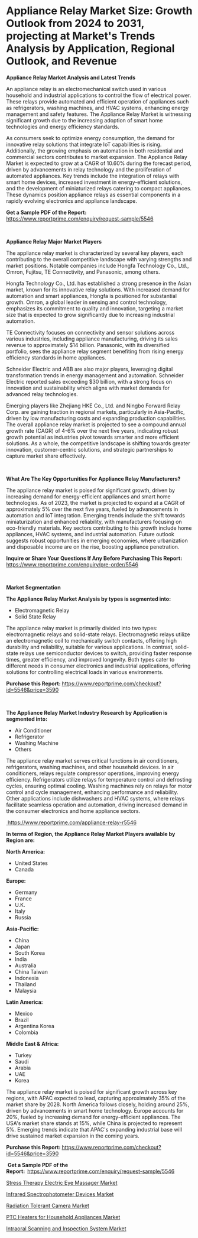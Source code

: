 <p><h1>Appliance Relay Market Size: Growth Outlook from 2024 to 2031, projecting at Market's Trends Analysis by Application, Regional Outlook, and Revenue</h1></p><p><strong>Appliance Relay Market Analysis and Latest Trends</strong></p>
<p><p>An appliance relay is an electromechanical switch used in various household and industrial applications to control the flow of electrical power. These relays provide automated and efficient operation of appliances such as refrigerators, washing machines, and HVAC systems, enhancing energy management and safety features. The Appliance Relay Market is witnessing significant growth due to the increasing adoption of smart home technologies and energy efficiency standards. </p><p>As consumers seek to optimize energy consumption, the demand for innovative relay solutions that integrate IoT capabilities is rising. Additionally, the growing emphasis on automation in both residential and commercial sectors contributes to market expansion. The Appliance Relay Market is expected to grow at a CAGR of 10.60% during the forecast period, driven by advancements in relay technology and the proliferation of automated appliances. Key trends include the integration of relays with smart home devices, increased investment in energy-efficient solutions, and the development of miniaturized relays catering to compact appliances. These dynamics position appliance relays as essential components in a rapidly evolving electronics and appliance landscape.</p></p>
<p><strong>Get a Sample PDF of the Report:&nbsp;</strong> <a href="https://www.reportprime.com/enquiry/request-sample/5546">https://www.reportprime.com/enquiry/request-sample/5546</a></p>
<p>&nbsp;</p>
<p><strong>Appliance Relay Major Market Players</strong></p>
<p><p>The appliance relay market is characterized by several key players, each contributing to the overall competitive landscape with varying strengths and market positions. Notable companies include Hongfa Technology Co., Ltd., Omron, Fujitsu, TE Connectivity, and Panasonic, among others.</p><p>Hongfa Technology Co., Ltd. has established a strong presence in the Asian market, known for its innovative relay solutions. With increased demand for automation and smart appliances, Hongfa is positioned for substantial growth. Omron, a global leader in sensing and control technology, emphasizes its commitment to quality and innovation, targeting a market size that is expected to grow significantly due to increasing industrial automation.</p><p>TE Connectivity focuses on connectivity and sensor solutions across various industries, including appliance manufacturing, driving its sales revenue to approximately $14 billion. Panasonic, with its diversified portfolio, sees the appliance relay segment benefiting from rising energy efficiency standards in home appliances.</p><p>Schneider Electric and ABB are also major players, leveraging digital transformation trends in energy management and automation. Schneider Electric reported sales exceeding $30 billion, with a strong focus on innovation and sustainability which aligns with market demands for advanced relay technologies.</p><p>Emerging players like Zhejiang HKE Co., Ltd. and Ningbo Forward Relay Corp. are gaining traction in regional markets, particularly in Asia-Pacific, driven by low manufacturing costs and expanding production capabilities. The overall appliance relay market is projected to see a compound annual growth rate (CAGR) of 4-6% over the next five years, indicating robust growth potential as industries pivot towards smarter and more efficient solutions. As a whole, the competitive landscape is shifting towards greater innovation, customer-centric solutions, and strategic partnerships to capture market share effectively.</p></p>
<p>&nbsp;</p>
<p><strong>What Are The Key Opportunities For Appliance Relay Manufacturers?</strong></p>
<p><p>The appliance relay market is poised for significant growth, driven by increasing demand for energy-efficient appliances and smart home technologies. As of 2023, the market is projected to expand at a CAGR of approximately 5% over the next five years, fueled by advancements in automation and IoT integration. Emerging trends include the shift towards miniaturization and enhanced reliability, with manufacturers focusing on eco-friendly materials. Key sectors contributing to this growth include home appliances, HVAC systems, and industrial automation. Future outlook suggests robust opportunities in emerging economies, where urbanization and disposable income are on the rise, boosting appliance penetration.</p></p>
<p><strong>Inquire or Share Your Questions If Any Before Purchasing This Report:</strong> <a href="https://www.reportprime.com/enquiry/pre-order/5546">https://www.reportprime.com/enquiry/pre-order/5546</a></p>
<p>&nbsp;</p>
<p><strong>Market Segmentation</strong></p>
<p><strong>The Appliance Relay Market Analysis by types is segmented into:</strong></p>
<p><ul><li>Electromagnetic Relay</li><li>Solid State Relay</li></ul></p>
<p><p>The appliance relay market is primarily divided into two types: electromagnetic relays and solid-state relays. Electromagnetic relays utilize an electromagnetic coil to mechanically switch contacts, offering high durability and reliability, suitable for various applications. In contrast, solid-state relays use semiconductor devices to switch, providing faster response times, greater efficiency, and improved longevity. Both types cater to different needs in consumer electronics and industrial applications, offering solutions for controlling electrical loads in various environments.</p></p>
<p><strong>Purchase this Report:&nbsp;</strong><a href="https://www.reportprime.com/checkout?id=5546&price=3590">https://www.reportprime.com/checkout?id=5546&price=3590</a></p>
<p>&nbsp;</p>
<p><strong>The Appliance Relay Market Industry Research by Application is segmented into:</strong></p>
<p><ul><li>Air Conditioner</li><li>Refrigerator</li><li>Washing Machine</li><li>Others</li></ul></p>
<p><p>The appliance relay market serves critical functions in air conditioners, refrigerators, washing machines, and other household devices. In air conditioners, relays regulate compressor operations, improving energy efficiency. Refrigerators utilize relays for temperature control and defrosting cycles, ensuring optimal cooling. Washing machines rely on relays for motor control and cycle management, enhancing performance and reliability. Other applications include dishwashers and HVAC systems, where relays facilitate seamless operation and automation, driving increased demand in the consumer electronics and home appliance sectors.</p></p>
<p><a href="https://www.reportprime.com/appliance-relay-r5546">&nbsp;https://www.reportprime.com/appliance-relay-r5546</a></p>
<p><strong>In terms of Region, the Appliance Relay Market Players available by Region are:</strong></p>
<p>
    <p> <strong> North America: </strong>
        <ul>
            <li>United States</li>
            <li>Canada</li>
        </ul>
        </p> 
    <p> <strong> Europe: </strong>
        <ul>
            <li>Germany</li>
            <li>France</li>
            <li>U.K.</li>
            <li>Italy</li>
            <li>Russia</li>
        </ul>
        </p> 
    <p> <strong> Asia-Pacific: </strong>
        <ul>
            <li>China</li>
            <li>Japan</li>
            <li>South Korea</li>
            <li>India</li>
            <li>Australia</li>
            <li>China Taiwan</li>
            <li>Indonesia</li>
            <li>Thailand</li>
            <li>Malaysia</li>
        </ul>
        </p> 
    <p> <strong> Latin America: </strong>
        <ul>
            <li>Mexico</li>
            <li>Brazil</li>
            <li>Argentina Korea</li>
            <li>Colombia</li>
        </ul>
        </p> 
    <p> <strong> Middle East & Africa: </strong>
        <ul>
            <li>Turkey</li>
            <li>Saudi</li>
            <li>Arabia</li>
            <li>UAE</li>
            <li>Korea</li>
        </ul>
    </p>
    </p>
<p><p>The appliance relay market is poised for significant growth across key regions, with APAC expected to lead, capturing approximately 35% of the market share by 2028. North America follows closely, holding around 25%, driven by advancements in smart home technology. Europe accounts for 20%, fueled by increasing demand for energy-efficient appliances. The USA's market share stands at 15%, while China is projected to represent 5%. Emerging trends indicate that APAC's expanding industrial base will drive sustained market expansion in the coming years.</p></p>
<p><strong>Purchase this Report: </strong><a href="https://www.reportprime.com/checkout?id=5546&price=3590">https://www.reportprime.com/checkout?id=5546&price=3590</a></p>
<p>&nbsp;<strong>Get a Sample PDF of the Report:&nbsp;&nbsp;</strong><a href="https://www.reportprime.com/enquiry/request-sample/5546">https://www.reportprime.com/enquiry/request-sample/5546</a></p>
<p><strong></strong></p>
<p><p><a href="https://www.linkedin.com/pulse/future-stress-therapy-electric-eye-massager-market-global-forecast-p5cyc?trackingId=A51Nm2a4SSadV%2BfeDn2X%2FQ%3D%3D">Stress Therapy Electric Eye Massager Market</a></p><p><a href="https://issuu.com/reportprime-2/docs/infrared-spectrophotometer-devices-_4b5336137e90a9">Infrared Spectrophotometer Devices Market</a></p><p><a href="https://www.linkedin.com/pulse/radiation-tolerant-camera-industry-insights-report-analyzing-ctkxe?trackingId=CR6zGIWMRRawn97%2BIkVctQ%3D%3D">Radiation Tolerant Camera Market</a></p><p><a href="https://github.com/mabutironaldo/Market-Research-Report-List-6/blob/main/ptc-heaters-for-household-appliances-market.md">PTC Heaters for Household Appliances Market</a></p><p><a href="https://issuu.com/reportprime-2/docs/intraoral-scanning-and-inspection-s_4dee4c81bf6585">Intraoral Scanning and Inspection System Market</a></p></p>